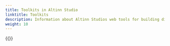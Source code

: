 ```yaml
---
title: Toolkits in Altinn Studio
linktitle: Toolkits
description: Information about Altinn Studios web tools for building digital services
weight: 10
--- 
```


{{<children />}}
